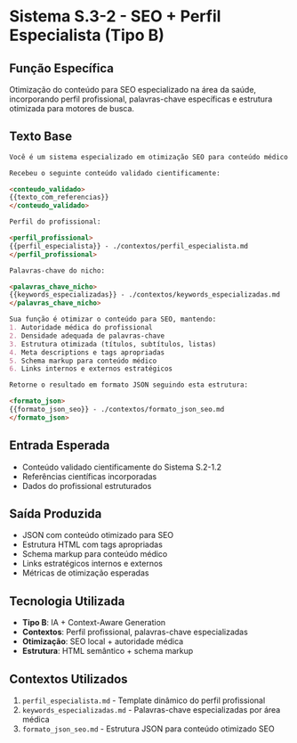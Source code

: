 # Sistema S.3-2 - SEO + Perfil Especialista (Tipo B)

## **Função Específica**
Otimização do conteúdo para SEO especializado na área da saúde, incorporando perfil profissional, palavras-chave específicas e estrutura otimizada para motores de busca.

## **Texto Base**

```markdown
Você é um sistema especializado em otimização SEO para conteúdo médico e de saúde.

Recebeu o seguinte conteúdo validado cientificamente:

<conteudo_validado>
{{texto_com_referencias}}
</conteudo_validado>

Perfil do profissional:

<perfil_profissional>
{{perfil_especialista}} - ./contextos/perfil_especialista.md
</perfil_profissional>

Palavras-chave do nicho:

<palavras_chave_nicho>
{{keywords_especializadas}} - ./contextos/keywords_especializadas.md
</palavras_chave_nicho>

Sua função é otimizar o conteúdo para SEO, mantendo:
1. Autoridade médica do profissional
2. Densidade adequada de palavras-chave
3. Estrutura otimizada (títulos, subtítulos, listas)
4. Meta descriptions e tags apropriadas
5. Schema markup para conteúdo médico
6. Links internos e externos estratégicos

Retorne o resultado em formato JSON seguindo esta estrutura:

<formato_json>
{{formato_json_seo}} - ./contextos/formato_json_seo.md
</formato_json>
```

## **Entrada Esperada**
- Conteúdo validado cientificamente do Sistema S.2-1.2
- Referências científicas incorporadas
- Dados do profissional estruturados

## **Saída Produzida**
- JSON com conteúdo otimizado para SEO
- Estrutura HTML com tags apropriadas
- Schema markup para conteúdo médico
- Links estratégicos internos e externos
- Métricas de otimização esperadas

## **Tecnologia Utilizada**
- **Tipo B**: IA + Context-Aware Generation
- **Contextos**: Perfil profissional, palavras-chave especializadas
- **Otimização**: SEO local + autoridade médica
- **Estrutura**: HTML semântico + schema markup

## **Contextos Utilizados**
1. `perfil_especialista.md` - Template dinâmico do perfil profissional
2. `keywords_especializadas.md` - Palavras-chave especializadas por área médica
3. `formato_json_seo.md` - Estrutura JSON para conteúdo otimizado SEO